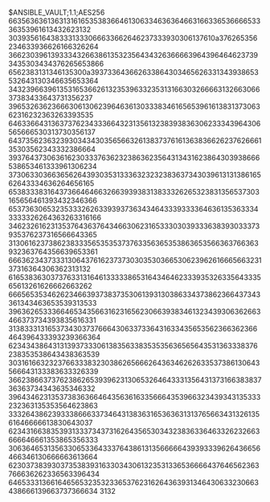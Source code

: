 $ANSIBLE_VAULT;1.1;AES256
66356363613631316165353836646130633463636466316633653666653336353961613432623132
3039356164383331333066633662646237333930306137610a376265356234633936626166326264
36623039613933343266386135323564343263666639643964646237393435303434376265653866
6562383131346135300a393733643662633864303465626331343938653532643130346635653364
34323966396135316536626132353963323531316630326666313266306637383433643731356237
39653263623666306130623964636130333834616565396161383137306362316232363263393535
64633664313637376234333664323135613238393836306233343964306565666530313730356137
64373562363239303434303565663261383737616136383662623762666135303562343332386664
39376437306361623033376362323863623564313431623864303938666538653461333961306234
37306330366365626439303531333632323238363734303961313138616562643334636264656165
65383338316437366464663266393938313833326265323831356537303165656461393432346366
65373630653235333262633939373634346433393333646361353633343333326264363263316166
34623261623135376436376434663062316533303039333638393033373935376237316566643365
31306162373862383335653535373763356365353863653566363766363932363764356639653361
66636234373331306437616237373030353036653062396261666566323137316364306362313132
61653836303737633131646133333865316434646233393532633564333565613261626662663262
66656535346262346639373837353061393130386334373862366437343361343463653539313533
39636265333664653435663162316562306639383461323439306362663466373734393835616331
31383331316537343037376664306337336431633435653562366362366464396433393239366364
62343438643131393733306138356338353535636565643531363338376238353538643438363539
30316166323237663338323038626566626436346262633537386130643566643133383633326339
36623866373762386265393962313065326464333135643137316638383736363734343635346332
39643462313537383636646435636163356664353966323439343135333232363135353564623863
33326438623933386663373464313836316536363131376566343132613561646666613830643037
62343166383539313337343731626435653034323836336463326232663666646661353865356333
30636465313563306533643337643861313566666439393339626436656466346130666663613664
62303738393037353839316330343061323531336536666437646562363766636262336563396434
64653331366164656532353233653762316264363931346430633230663438666139663737366634
3132
